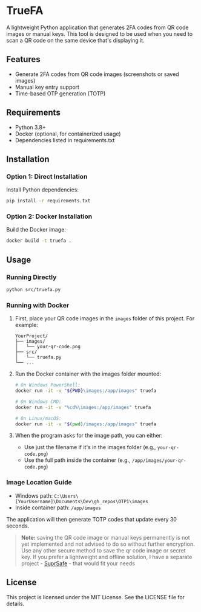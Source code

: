 # TrueFA

A lightweight Python application that generates 2FA codes from QR code images or manual keys. This tool is designed to be used when you need to scan a QR code on the same device that's displaying it.

## Features
- Generate 2FA codes from QR code images (screenshots or saved images)
- Manual key entry support
- Time-based OTP generation (TOTP)

## Requirements
- Python 3.8+
- Docker (optional, for containerized usage)
- Dependencies listed in requirements.txt

## Installation

### Option 1: Direct Installation
Install Python dependencies:
```bash
pip install -r requirements.txt
```

### Option 2: Docker Installation
Build the Docker image:
```bash
docker build -t truefa .
```

## Usage

### Running Directly
```bash
python src/truefa.py
```

### Running with Docker
1. First, place your QR code images in the `images` folder of this project. For example:
   ```
   YourProject/
   ├── images/
   │   └── your-qr-code.png
   ├── src/
   │   └── truefa.py
   └── ...
   ```

2. Run the Docker container with the images folder mounted:
   ```bash
   # On Windows PowerShell:
   docker run -it -v "${PWD}\images:/app/images" truefa

   # On Windows CMD:
   docker run -it -v "%cd%\images:/app/images" truefa

   # On Linux/macOS:
   docker run -it -v "$(pwd)/images:/app/images" truefa
   ```

3. When the program asks for the image path, you can either:
   - Use just the filename if it's in the images folder (e.g., `your-qr-code.png`)
   - Use the full path inside the container (e.g., `/app/images/your-qr-code.png`)

### Image Location Guide
- Windows path: `C:\Users\[YourUsername]\Documents\Dev\gh_repos\OTP1\images`
- Inside container path: `/app/images`

The application will then generate TOTP codes that update every 30 seconds.

> **Note:** saving the QR code image or manual keys permanently is not yet implemented and not advised to do so without further encryption. Use any other secure method to save the qr code image or secret key. If you prefer a lightweight and offline solution, I have a separate project - [SuprSafe](https://github.com/zainibeats/suprsafe) - that would fit your needs

## License
This project is licensed under the MIT License. See the LICENSE file for details.
